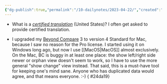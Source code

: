```yaml
---
{"dg-publish":true,"permalink":"/10-dailynotes/2023-04-22/","created":"","updated":""}
---
```


- What is a *[certified translation](https://www.atanet.org/client-assistance/what-is-a-certified-translation/)* (United States)?
I often get asked to provide certified translation.

- I upgraded my [Beyond Compare](https://www.scootersoftware.com/index.php) 3 to version 4 Standard for Mac, because I saw no reason for the Pro license. I started using it on Windows long ago, but now I use [[MacOS\|MacOS]] almost exclusively. On the Mac, BC is buggy in at least one place: the show left/right side newer or orphan view doesn't seem to work, so I have to use the more general "show change" view instead. That said, this is a must-have tool for keeping one's mind sane. Anyone who has duplicated data would agree, and that means everyone. :-)
{ #24da19}


